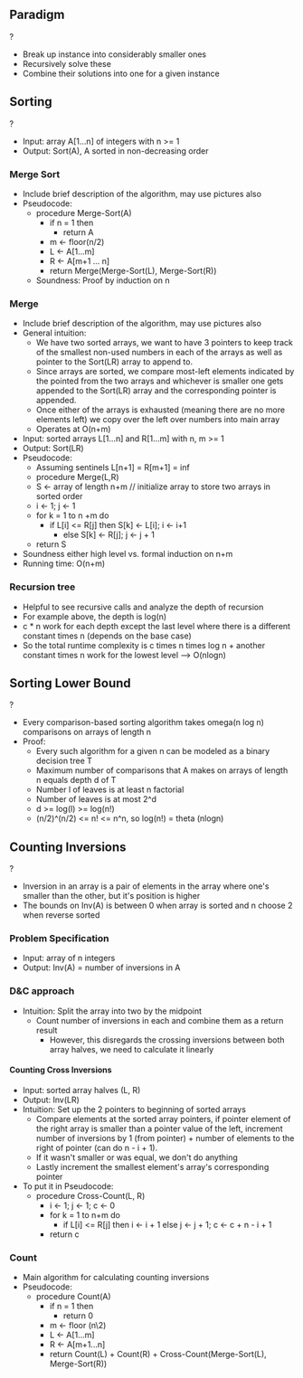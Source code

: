 ## Paradigm
?
- Break up instance into considerably smaller ones
- Recursively solve these
- Combine their solutions into one for a given instance

## Sorting
?
- Input: array A\[1...n] of integers with n >= 1
- Output: Sort(A), A sorted in non-decreasing order
### Merge Sort
- Include brief description of the algorithm, may use pictures also
- Pseudocode:
	- procedure Merge-Sort(A)
		- if n = 1 then
			- return A
		- m <- floor(n/2)
		- L <- A\[1...m]
		- R <- A\[m+1 ... n]
		- return Merge(Merge-Sort(L), Merge-Sort(R))
	- Soundness: Proof by induction on n
### Merge
- Include brief description of the algorithm, may use pictures also
- General intuition:
	- We have two sorted arrays, we want to have 3 pointers to keep track of the smallest non-used numbers in each of the arrays as well as pointer to the Sort(LR) array to append to.
	- Since arrays are sorted, we compare most-left elements indicated by the pointed from the two arrays and whichever is smaller one gets appended to the Sort(LR) array and the corresponding pointer is appended.
	- Once either of the arrays is exhausted (meaning there are no more elements left) we copy over the left over numbers into main array
	- Operates at O(n+m)
- Input: sorted arrays L\[1...n] and R\[1...m] with n, m >= 1
- Output: Sort(LR)
- Pseudocode:
	- Assuming sentinels L\[n+1] = R\[m+1] = inf
	- procedure Merge(L,R)
	- S <- array of length n+m // initialize array to store two arrays in sorted order
	- i <- 1; j <- 1
	- for k = 1 to n +m do
		- if L\[i] <= R\[j] then S\[k] <- L\[i]; i <- i+1
			- else S\[k] <- R\[j]; j <- j + 1
	- return S
- Soundness either high level vs. formal induction on n+m
- Running time: O(n+m)
### Recursion tree
- Helpful to see recursive calls and analyze the depth of recursion
- For example above, the depth is log(n)
- c \* n work for each depth except the last level where there is a different constant times n (depends on the base case)
- So the total runtime complexity is c times n times log n + another constant times n work for the lowest level --> O(nlogn)

## Sorting Lower Bound
?
- Every comparison-based sorting algorithm takes omega(n log n) comparisons on arrays of length n
- Proof:
	- Every such algorithm for a given n can be modeled as a binary decision tree T
	- Maximum number of comparisons that A makes on arrays of length n equals depth d of T
	- Number l of leaves is at least n factorial
	- Number of leaves is at most 2^d 
	- d >= log(l) >= log(n!)
	- (n/2)^(n/2) <= n! <= n^n, so log(n!) = theta (nlogn)

## Counting Inversions
?
- Inversion in an array is a pair of elements in the array where one's smaller than the other, but it's position is higher
- The bounds on Inv(A) is between 0 when array is sorted and n choose 2 when reverse sorted
### Problem Specification
- Input: array of n integers
- Output: Inv(A) = number of inversions in A
### D&C approach
- Intuition: Split the array into two by the midpoint
	- Count number of inversions in each and combine them as a return result
		- However, this disregards the crossing inversions between both array halves, we need to calculate it linearly
#### Counting Cross Inversions
- Input: sorted array halves (L, R)
- Output: Inv(LR)
- Intuition: Set up the 2 pointers to beginning of sorted arrays 
	- Compare elements at the sorted array pointers, if pointer element of the right array is smaller than a pointer value of the left, increment number of inversions by 1 (from pointer) + number of elements to the right of pointer (can do n - i + 1).
	- If it wasn't smaller or was equal, we don't do anything
	- Lastly increment the smallest element's array's corresponding pointer
- To put it in Pseudocode:
	- procedure Cross-Count(L, R)
		- i <- 1; j <- 1; c <- 0
		- for k = 1 to n+m do
			- if L\[i] <= R\[j] then i <- i + 1
						else j <- j + 1; c <- c + n - i + 1
		- return c
### Count
- Main algorithm for calculating counting inversions
- Pseudocode:
	- procedure Count(A)
		- if n = 1 then 
			- return 0
		- m <- floor (n\2)
		- L <- A\[1...m]
		- R <- A\[m+1...n]
		- return Count(L) + Count(R) + Cross-Count(Merge-Sort(L), Merge-Sort(R))